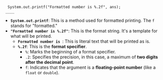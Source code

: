       System.out.printf("Formatted number is %.2f", ans);
     ____

- **`System.out.printf`**: This is a method used for formatted printing. The `f` stands for "formatted."
- **`"Formatted number is %.2f"`**: This is the format string. It's a template for what will be printed.
  - **`Formatted number is `**: This is literal text that will be printed as is.
  - **`%.2f`**: This is the **format specifier**.
    - `%`: Marks the beginning of a format specifier.
    - `.2`: Specifies the precision, in this case, a maximum of **two digits after the decimal point**.
    - `f`: Indicates that the argument is a **floating-point number** (like a `float` or `double`).
